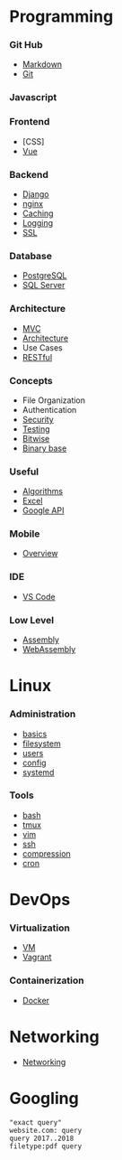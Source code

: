 # Programming

### Git Hub
- [Markdown](./topics/markdown.md)
- [Git](./topics/git.md)
    
### Javascript

### Frontend
-   [CSS]
-   [Vue](./topics/vue.md)

### Backend
-   [Django](./topics/djando.md)
-   [nginx](./topics/nginx.md)
-   [Caching](./topics/caching.md)
-   [Logging](./topics/logging.md)
-   [SSL](./topics/ssl.md)

### Database
-   [PostgreSQL](./topics/mysql.md)
-   [SQL Server](./topics/mssql.md)

### Architecture
-   [MVC](./topics/mvc.md)
-   [Architecture](./topics/architecture.md)
-   Use Cases
-   [RESTful](./topics/restful.md)

### Concepts

-   File Organization
-   Authentication
-   [Security](./topics/security.md)
-   [Testing](./topics/testing.md)
-   [Bitwise](./topics/bitwise.md)
-   [Binary base](./topics/base.md)

### Useful

-   [Algorithms](./topics/algos.md)
-   [Excel](./topics/excel.md)
-   [Google API](./topics/googleapi.md)

### Mobile

-   [Overview](./topics/mobile.md)

### IDE

-   [VS Code](./topics/vscode.md)

### Low Level

-   [Assembly](./topics/assembly.md)
-   [WebAssembly](./topics/wasm.md)

# Linux

### Administration

-   [basics](./topics/linux.md)
-   [filesystem](./topics/filesystem.md)
-   [users](./topics/users.md)
-   [config](./topics/config.md)
-   [systemd](./topics/systemd.md)

### Tools

-   [bash](./topics/bash.md)
-   [tmux](./topics/tmux.md)
-   [vim](./topics/vim.md)
-   [ssh](./topics/ssh.md)
-   [compression](./topics/compression.md)
-   [cron](./topics/cron.md)

# DevOps

### Virtualization

-   [VM](./topics/vm.md)
-   [Vagrant](./topics/vagrant.md)

### Containerization

-   [Docker](./topics/docker.md)

# Networking

-   [Networking](./topics/networking.md)

# Googling

```
"exact query"
website.com: query
query 2017..2018
filetype:pdf query
```
